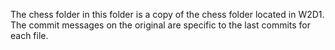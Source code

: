 The chess folder in this folder is a copy of the chess folder located in W2D1. 
The commit messages on the original are specific to the last commits for each file.
